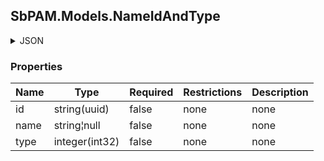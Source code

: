 
<h2 id="tocS_SbPAM.Models.NameIdAndType">SbPAM.Models.NameIdAndType</h2>

<a id="schemasbpam.models.nameidandtype"></a>
<a id="schema_SbPAM.Models.NameIdAndType"></a>
<a id="tocSsbpam.models.nameidandtype"></a>
<a id="tocssbpam.models.nameidandtype"></a>

<details><summary>JSON</summary>


```json
{
  "id": "497f6eca-6276-4993-bfeb-53cbbbba6f08",
  "name": "string",
  "type": 0
}

```


</details>

### Properties

|Name|Type|Required|Restrictions|Description|
|---|---|---|---|---|
|id|string(uuid)|false|none|none|
|name|string¦null|false|none|none|
|type|integer(int32)|false|none|none|


